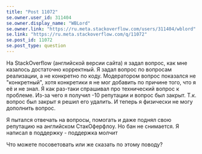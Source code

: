```yaml
---
title: "Post 11072"
se.owner.user_id: 311404
se.owner.display_name: "WBLord"
se.owner.link: "https://ru.meta.stackoverflow.com/users/311404/wblord"
se.link: "https://ru.meta.stackoverflow.com/q/11072"
se.post_id: 11072
se.post_type: question
---
```

<p>На StackOverflow (английской версии сайта) я задал вопрос, как мне казалось достаточно корректный.
Я задал вопрос по вопросам реализации, а не конкретно по коду. Модератором вопрос показался не &quot;конкретный&quot;, хотя конкретики я не мог добавить по причине того, что я её и не знал. Я как раз-таки спрашивал про технический вопрос к проблеме.
Из-за чего я получил -10 репутации и вопрос был закрыт. Т.к. вопрос был закрыт я решил его удалить.
И теперь я физически не могу дополнить вопрос.</p>
<p>Я пытался отвечать на вопросы, помогать и даже поднял свою репутацию на английском СтакОферфлоу.
Но бан не снимается. Я написал в поддержку - поддержка молчит</p>
<p>Что можете посоветовать или же сказать по этому поводу?</p>
